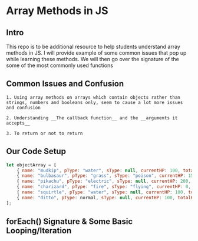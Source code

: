 # Array Methods in JS

## Intro

This repo is to be additional resource to help students understand array methods in JS. I will provide example of some common issues that pop up while learning these methods. We will then go over the signature of the some of the most commonly used functions  

## Common Issues and Confusion

    1. Using array methods on arrays which contain objects rather than strings, numbers and booleans only, seem to cause a lot more issues and confusion
    
    2. Understanding __The callback function__ and the __arguments it accepts__

    3. To return or not to return
    


## Our Code Setup

```javascript
let objectArray = [
    { name: "mudkip", pType: "water", sType: null, currentHP: 100, totalHP: 100, fainted: false },
    { name: "bulbasaur", pType: "grass", sType: "poison", currentHP: 150, totalHP: 150, fainted: false },
    { name: "pikachu", pType: "electric", sType: null, currentHP: 200, totalHP: 200, fainted: false },
    { name: "charizard", pType: "fire", sType: "flying", currentHP: 0, totalHP: 100, fainted: false },
    { name: "squirtle", pType: "water", sType: null, currentHP: 100, totalHP: 100, fainted: false },
    { name: "ditto", pType: normal, sType: null, currentHP: 100, totalHP: 100, fainted: false },
];
```
## forEach() Signature & Some Basic Looping/Iteration 

